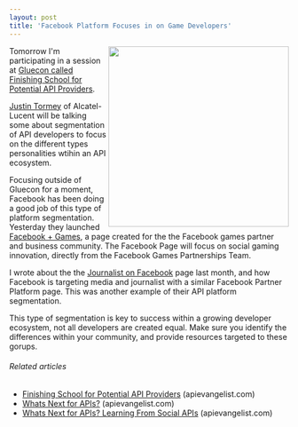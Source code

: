```yaml
---
layout: post
title: 'Facebook Platform Focuses in on Game Developers'
---
```

<img src="http://kinlane-productions.s3.amazonaws.com/facebook/Facebook-Games.png" alt="" width="325" align="right" />Tomorrow I'm participating in a session at <a title="Gluecon called Finishing School for Potential API Providers" href="http://gluecon.com/2011/?page_id=16">Gluecon called Finishing School for Potential API Providers</a>.<p></p>
<a title="Justin Tormey" href="http://twitter.com/#!/justintormey">Justin Tormey</a> of Alcatel-Lucent will be talking some about segmentation of API developers to focus on the different types personalities wtihin an API ecosystem.<p></p>
Focusing outside of Gluecon for a moment, Facebook has been doing a good job of this type of platform segmentation.  Yesterday they launched <a title="facebook + Games" href="http://www.facebook.com/fbandgames">Facebook + Games</a>, a page created for the the Facebook games partner and business community. The Facebook Page will focus on social gaming innovation, directly from the Facebook Games Partnerships Team.<p></p>
I wrote about the the <a title="Journalist on Facebook" href="http://blog.apievangelist.com/2011/04/17/beyond-partners-and-developers-with-your-api/">Journalist on Facebook</a> page last month, and how Facebook is targeting media and journalist with a similar Facebook Partner Platform page. This was another example of their API platform segmentation.<p></p>
This type of segmentation is key to success within a growing developer ecosystem, not all developers are created equal. Make sure you identify the differences within your community, and provide resources targeted to these gorups.
<h6 class="zemanta-related-title" style="font-size: 1em;">Related articles</h6>
<ul class="zemanta-article-ul">
	<li class="zemanta-article-ul-li"><a href="http://blog.apievangelist.com/2011/05/24/finishing-school-for-potential-api-providers/">Finishing School for Potential API Providers</a> (apievangelist.com)</li>
	<li class="zemanta-article-ul-li"><a href="http://blog.apievangelist.com/2011/05/24/whats-next-for-apis/">Whats Next for APIs?</a> (apievangelist.com)</li>
	<li class="zemanta-article-ul-li"><a href="http://blog.apievangelist.com/2011/05/24/whats-next-for-apis-learning-from-social-apis/">Whats Next for APIs? Learning From Social APIs</a> (apievangelist.com)</li>
</ul>
